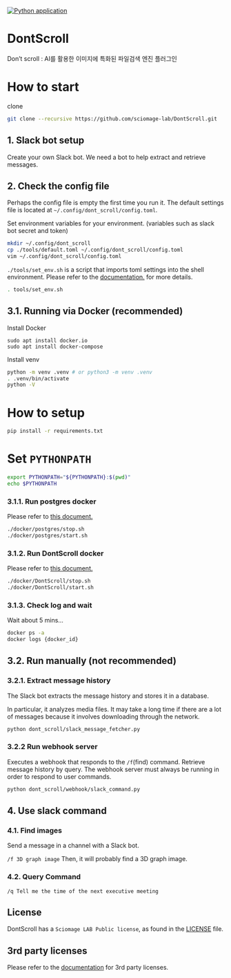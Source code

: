 [![Python application](https://github.com/sciomage-lab/DontScroll/actions/workflows/python-app.yml/badge.svg?branch=main)](https://github.com/sciomage-lab/DontScroll/actions/workflows/python-app.yml)

# DontScroll
Don’t scroll : AI를 활용한 이미지에 특화된 파일검색 엔진 플러그인 

# How to start

clone
```bash
git clone --recursive https://github.com/sciomage-lab/DontScroll.git
```

## 1. Slack bot setup

Create your own Slack bot.
We need a bot to help extract and retrieve messages.

## 2. Check the config file

Perhaps the config file is empty the first time you run it. 
The default settings file is located at `~/.config/dont_scroll/config.toml`.

Set environment variables for your environment. (variables such as slack bot secret and token)

```bash
mkdir ~/.config/dont_scroll
cp ./tools/default.toml ~/.config/dont_scroll/config.toml
vim ~/.config/dont_scroll/config.toml
```

`./tools/set_env.sh` is a script that imports toml settings into the shell environment.
Please refer to the [documentation.](./tools/README.md) for more details.

```bash
. tools/set_env.sh
```

## 3.1. Running via Docker (recommended)

Install Docker

```
sudo apt install docker.io
sudo apt install docker-compose
```

Install venv
```bash
python -m venv .venv # or python3 -m venv .venv
. .venv/bin/activate
python -V
```
# How to setup

```sh
pip install -r requirements.txt
```

# Set `PYTHONPATH`

```bash
export PYTHONPATH="${PYTHONPATH}:$(pwd)"
echo $PYTHONPATH
```



### 3.1.1. Run postgres docker

Please refer to [this document.](./docker/postgres/README.md)

```bash
./docker/postgres/stop.sh
./docker/postgres/start.sh
```

### 3.1.2. Run DontScroll docker

Please refer to [this document.](./docker/DontScroll/README.md)

```bash
./docker/DontScroll/stop.sh
./docker/DontScroll/start.sh
```

### 3.1.3. Check log and wait

Wait about 5 mins...

```bash
docker ps -a
docker logs {docker_id}
```

## 3.2. Run manually (not recommended)

### 3.2.1. Extract message history

The Slack bot extracts the message history and stores it in a database.

In particular, it analyzes media files. 
It may take a long time if there are a lot of messages because it involves downloading through the network.

```bash
python dont_scroll/slack_message_fetcher.py
```

### 3.2.2 Run webhook server

Executes a webhook that responds to the `/f`(find) command.
Retrieve message history by query.
The webhook server must always be running in order to respond to user commands.

```bash
python dont_scroll/webhook/slack_command.py
```

## 4. Use slack command

### 4.1. Find images
Send a message in a channel with a Slack bot.

`/f 3D graph image`
Then, it will probably find a 3D graph image.

### 4.2. Query Command

`/q Tell me the time of the next executive meeting`

## License
DontScroll has a `Sciomage LAB Public license`, as found in the [LICENSE](LICENSE.md) file.

## 3rd party licenses
Please refer to the [documentation](docs/license-list.md) for 3rd party licenses.
